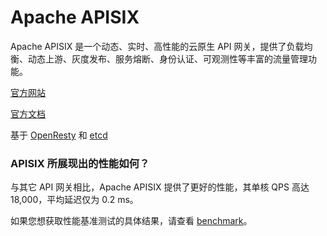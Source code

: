 # Apache APISIX

Apache APISIX 是一个动态、实时、高性能的云原生 API 网关，提供了负载均衡、动态上游、灰度发布、服务熔断、身份认证、可观测性等丰富的流量管理功能。

[官方网站](https://apisix.apache.org/zh/)

[官方文档](https://apisix.apache.org/zh/docs/apisix/getting-started/README/)

基于 [OpenResty](https://openresty.org/cn/) 和 [etcd](https://etcd.io/)

### APISIX 所展现出的性能如何？

与其它 API 网关相比，Apache APISIX 提供了更好的性能，其单核 QPS 高达 18,000，平均延迟仅为 0.2 ms。

如果您想获取性能基准测试的具体结果，请查看 [benchmark](https://apisix.apache.org/zh/docs/apisix/benchmark/)。
